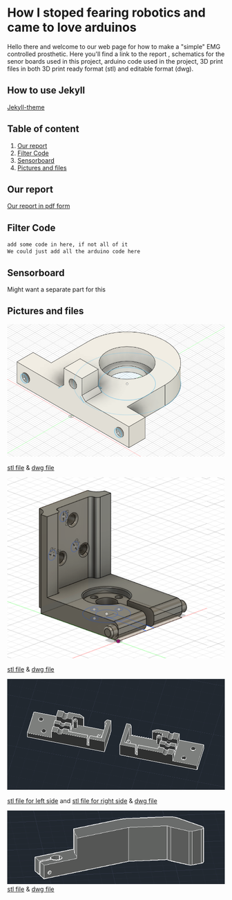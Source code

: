 # How I stoped fearing robotics and came to love arduinos
Hello there and welcome to our web page for how to make a "simple" EMG controlled prosthetic. Here you'll find a link to the report , schematics for the senor boards used in this project, arduino code used in the project, 3D print files in both 3D print ready format (stl) and editable format (dwg).  

## How to use Jekyll
[Jekyll-theme](https://github.com/mmistakes/jekyll-theme-basically-basic/blob/master/README.md#ruby-gem-method)

## Table of content
1. [Our report](#Our-report)
2. [Filter Code](#Filter-Code)
3. [Sensorboard](#Sensorboard)
4. [Pictures and files](#Pictures-and-files)

## Our report
[Our report in pdf form](https://drive.google.com/file/d/135nqrgYZVhD_CpQoTayHe5q2DdZN0q2t/view?usp=sharing)

## Filter Code
```terminal
add some code in here, if not all of it
We could just add all the arduino code here
```
## Sensorboard
Might want a separate part for this

## Pictures and files
![Ballbearing holder](Pictures/Ballbearingholder.png)

[stl file](Projects/Holder_Ball_Bearing_1mm_off/Holder_Ball_Bearing_1mm_off.stl) &
[dwg file](Projects/Holder_Ball_Bearing_1mm_off/Holder_Ball_bearing_1mm_off.dwg)  

![Holder for the bolt](Pictures/Holder%20for%20rail.png)

[stl file](Projects/roller_that_works_like_a_holder/roller_that_works_like_a_holder.stl) &
[dwg file](Projects/roller_that_works_like_a_holder/roller_that_works_like_a_holder.dwg)  

![Holders for the switches](Pictures/box%20for%20switches.png)

[stl file for left side](Projects/sensorholders/sensorholder_left.stl) and 
[stl file for right side](Projects/sensorholders/sensorholder_right.stl) &
[dwg file](Projects/sensorholders/sensorholders.dwg) 

![Lever for the hand](Pictures/hand%20lever.png)
[stl file](Projects/Hand%20part/Hand_part.stl) &
[dwg file](Projects/Hand%20part/Hand%20part.dwg) 
